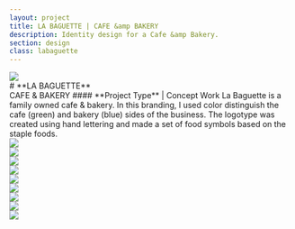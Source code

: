```yaml
---
layout: project
title: LA BAGUETTE | CAFE &amp BAKERY
description: Identity design for a Cafe &amp Bakery.
section: design
class: labaguette
---
```

<div class="container tentwentyfour">

<div class="content two-thirds"><a class="max" rel="group" href="labaguette_01.jpg" ><img src="labaguette_01.jpg" alt=" "/></a></div>

<div class="content third" markdown="1">
# **LA BAGUETTE**<br>CAFE & BAKERY
#### **Project Type** | Concept Work
La Baguette is a family owned cafe & bakery. In this branding, I used color distinguish the cafe (green) and bakery (blue) sides of the business. The logotype was created using hand lettering and made a set of food symbols based on the staple foods.

</div>

<div class="content half"><a class="max" rel="group" href="labaguette_03.jpg" ><img src="labaguette_03.jpg" alt=" "/></a></div>
<div class="content half"><a class="max" rel="group" href="labaguette-logo.gif" ><img src="labaguette-logo.gif" alt=" "/></a></div>

<div class="content half"><a class="max" rel="group" href="labaguette_04.jpg" ><img src="labaguette_04.jpg" alt=" "/></a></div>
<div class="content half"><a class="max" rel="group" href="labaguette_05.jpg" ><img src="labaguette_05.jpg" alt=" "/></a></div>

<div class="content third"><a class="max" rel="group" href="labaguette_06.jpg" ><img src="labaguette_06.jpg" alt=" "/></a></div>
<div class="content third"><a class="max" rel="group" href="labaguette_07.jpg" ><img src="labaguette_07.jpg" alt=" "/></a></div>
<div class="content third"><a class="max" rel="group" href="labaguette_08.jpg" ><img src="labaguette_08.jpg" alt=" "/></a></div>

<div class="content half"><a class="max" rel="group" href="labaguette_09.jpg" ><img src="labaguette_09.jpg" alt=" "/></a></div>
<div class="content half"><a class="max" rel="group" href="labaguette_010.jpg" ><img src="labaguette_010.jpg" alt=" "/></a></div>

</div><!-- End TenTwentyFour -->
